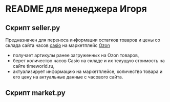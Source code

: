 # README для менеджера Игоря

## Скрипт seller.py

Предназначен для переноса информации остатков товаров и цены со склада сайта часов [casio](https://timeworld.ru) на маркетплейс [Ozon](http://ozon.ru)

  - получает артикулы ранее загруженных на Ozon товаров,
  - берет количество часов Casio на складе и их текущую стоимость на сайте timeworld.ru,
  - актуализирует информацию на маркетплейсе, количество товара и его цену на актуальные данные с часового сайта.

## Скрипт market.py

